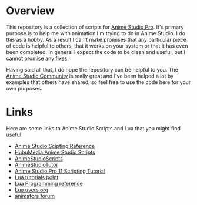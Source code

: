 Overview
========
This repository is a collection of scripts for [Anime Studio Pro](http://my.smithmicro.com/anime-studio-pro.html). It's primary purpose is to help 
me with animation I'm trying to do in Anime Studio. I do this as a hobby. As a result I can't make promises that any particular piece of code is 
helpful to others, that it works on your system or that it has even been completed. In general I expect the code to be clean and useful, but I cannot 
promise any fixes. 

Having said all that, I do hope the repository can be helpful to you. The [Anime Studio Community](http://www.lostmarble.com/forum/) is really great
and I've been helped a lot by examples that others have shared, so feel free to use the code here for your own purposes. 

Links 
=====
Here are some links to Anime Studio Scripts and Lua that you might find useful
- [Anime Studio Scipting Reference](http://www.animestudioscripting.com/)
- [HubuMedia Anime Studio Scripts](http://www.hubumedia.com/anime-studio-scripts)
- [AnimeStudioScripts](http://animestudioscripts.com/scripts.php)
- [AnimeStudioTutor](https://www.animestudiotutor.com/scripts)
- [Anime Studio Pro 11 Scripting Tutorial](https://www.youtube.com/watch?v=B0RF6xi2qWk)
- [Lua tutorials point](http://www.tutorialspoint.com/lua/)
- [Lua Programming reference](http://www.lua.org/pil/1.html)
- [Lua users org](http://lua-users.org/wiki/LuaTutorial)
- [animators forum](http://animatorsforum.com)


